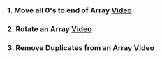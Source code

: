 ### 1. Move all 0's to end of Array [Video](https://www.youtube.com/watch?v=YcYhG86nABM)

### 2. Rotate an Array [Video](https://youtu.be/W8fuWuIqJko)

### 3. Remove Duplicates from an Array [Video](https://youtu.be/xgGXMCeiyvw)
